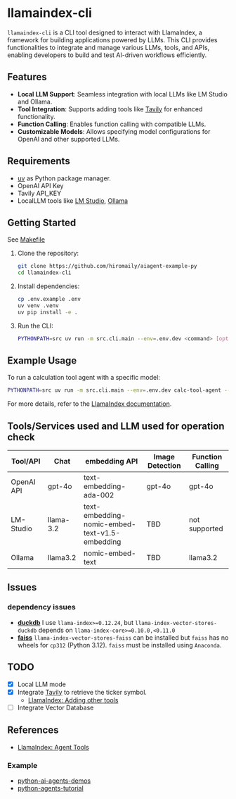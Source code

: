 # llamaindex-cli

`llamaindex-cli` is a CLI tool designed to interact with LlamaIndex, a framework for building applications powered by LLMs. This CLI provides functionalities to integrate and manage various LLMs, tools, and APIs, enabling developers to build and test AI-driven workflows efficiently.

## Features

- **Local LLM Support**: Seamless integration with local LLMs like LM Studio and Ollama.
- **Tool Integration**: Supports adding tools like [Tavily](https://tavily.com/) for enhanced functionality.
- **Function Calling**: Enables function calling with compatible LLMs.
- **Customizable Models**: Allows specifying model configurations for OpenAI and other supported LLMs.

## Requirements

- [uv](https://github.com/astral-sh/uv) as Python package manager.
- OpenAI API Key
- Tavily API_KEY
- LocalLLM tools like [LM Studio](https://lmstudio.ai/), [Ollama](https://ollama.com/)

## Getting Started

See [Makefile](./Makefile)

1. Clone the repository:

   ```sh
   git clone https://github.com/hiromaily/aiagent-example-py
   cd llamaindex-cli
   ```

2. Install dependencies:

   ```sh
   cp .env.example .env
   uv venv .venv
   uv pip install -e .
   ```

3. Run the CLI:

   ```sh
   PYTHONPATH=src uv run -m src.cli.main --env=.env.dev <command> [options]
   ```

## Example Usage

To run a calculation tool agent with a specific model:

```sh
PYTHONPATH=src uv run -m src.cli.main --env=.env.dev calc-tool-agent --model gpt-4o-mini --question "What is 20+(2*4)?"
```

For more details, refer to the [LlamaIndex documentation](https://docs.llamaindex.ai/).

## Tools/Services used and LLM used for operation check

| Tool/API   | Chat      | embedding API                                  | Image Detection | Function Calling |
| ---------- | --------- | ---------------------------------------------- | --------------- | ---------------- |
| OpenAI API | gpt-4o    | text-embedding-ada-002                         | gpt-4o          | gpt-4o           |
| LM-Studio  | llama-3.2 | text-embedding-nomic-embed-text-v1.5-embedding | TBD             | not supported    |
| Ollama     | llama3.2  | nomic-embed-text                               | TBD             | llama3.2         |

## Issues

### dependency issues

- **[duckdb](https://github.com/duckdb/duckdb)**
   I use `llama-index>=0.12.24`, but `llama-index-vector-stores-duckdb` depends on `llama-index-core>=0.10.0,<0.11.0`
- **[faiss](https://github.com/facebookresearch/faiss)**
  `llama-index-vector-stores-faiss` can be installed but `faiss` has no wheels for `cp312` (Python 3.12). `faiss` must be installed using `Anaconda`.
  
## TODO

- [x] Local LLM mode
- [x] Integrate [Tavily](https://tavily.com/) to retrieve the ticker symbol.
  - [LlamaIndex: Adding other tools](https://docs.llamaindex.ai/en/stable/understanding/agent/tools/)
- [ ] Integrate Vector Database

## References

- [LlamaIndex: Agent Tools](https://llamahub.ai/?tab=tools)

### Example

- [python-ai-agents-demos](https://github.com/pamelafox/python-ai-agents-demos)
- [python-agents-tutorial](https://github.com/run-llama/python-agents-tutorial)
